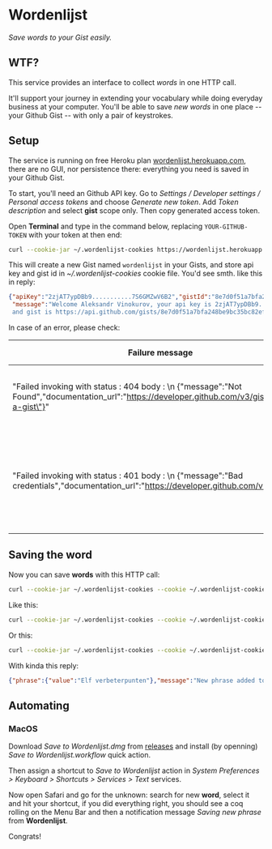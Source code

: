 # Wordenlijst

_Save words to your Gist easily._

## WTF?

This service provides an interface to collect *words* in one HTTP call.

It'll support your journey in extending your vocabulary while doing everyday business at your
computer. You'll be able to save *new words* in one place -- your Github Gist -- with only
a pair of keystrokes.

## Setup

The service is running on free Heroku plan [wordenlijst.herokuapp.com](https://wordenlijst.herokuapp.com/health),
there are no GUI, nor persistence there: everything you need is saved in your Github Gist.

To start, you'll need an Github API key. Go to _Settings / Developer settings / Personal
access tokens_ and choose _Generate new token_. Add _Token description_ and select **gist**
scope only. Then copy generated access token.

Open **Terminal** and type in the command below, replacing `YOUR-GITHUB-TOKEN` with your
token at then end: 

```sh
curl --cookie-jar ~/.wordenlijst-cookies https://wordenlijst.herokuapp.com/github/token/YOUR-GITHUB-TOKEN
```

This will create a new Gist named `wordenlijst` in your Gists, and store api key and gist id in _~/.wordenlijst-cookies_
cookie file. You'd see smth. like this in reply:

```json
{"apiKey":"2zjAT7ypDBb9...........7S6GMZwV6B2","gistId":"8e7d0f51a7bfa248be9bc35bc82ef282",
 "message":"Welcome Aleksandr Vinokurov, your api key is 2zjAT7ypDBb9...........7S6GMZwV6B2,\
 and gist is https://api.github.com/gists/8e7d0f51a7bfa248be9bc35bc82ef282"}
```

In case of an error, please check:

| Failure message                                                                                                                                          | Possible reason                                                                    |
| -------------------------------------------------------------------------------------------------------------------------------------------------------- | ---------------------------------------------------------------------------------- |
| "Failed invoking with status : 404 body : \n {\"message\":\"Not Found\",\"documentation_url\":\"https://developer.github.com/v3/gists/#create-a-gist\"}" | Probably you've forgot to opt **gist** scope for the token.                        |
| "Failed invoking with status : 401 body : \n {\"message\":\"Bad credentials\",\"documentation_url\":\"https://developer.github.com/v3\"}"                | Check that you didn't forget to copy all the characters of your token to the call. |

## Saving the word

Now you can save **words** with this HTTP call:

```sh
curl --cookie-jar ~/.wordenlijst-cookies --cookie ~/.wordenlijst-cookies -X POST https://wordenlijst.herokuapp.com/words?phrase=WORD
```

Like this:

```sh
curl --cookie-jar ~/.wordenlijst-cookies --cookie ~/.wordenlijst-cookies -X POST https://wordenlijst.herokuapp.com/words?phrase=ubiquitous
```

Or this:

```sh
curl --cookie-jar ~/.wordenlijst-cookies --cookie ~/.wordenlijst-cookies -X POST https://wordenlijst.herokuapp.com/words --get --data-urlencode "phrase=Elf verbeterpunten"
```

With kinda this reply:

```json
{"phrase":{"value":"Elf verbeterpunten"},"message":"New phrase added to gist https://api.github.com/gists/cbe9defa032013cdf8a043aa7c72e60f"}
```

## Automating

### MacOS

Download _Save to Wordenlijst.dmg_ from [releases](https://github.com/aleksandr-vin/wordenlijst/releases) and install 
(by openning) _Save to Wordenlijst.workflow_ quick action.

Then assign a shortcut to _Save to Wordenlijst_ action in _System Preferences > Keyboard > Shortcuts > Services > Text_
services.

Now open Safari and go for the unknown: search for new **word**, select it and hit your shortcut, if you did everything
right, you should see a coq rolling on the Menu Bar and then a notification message _Saving new phrase_ from
**Wordenlijst**.

Congrats!
